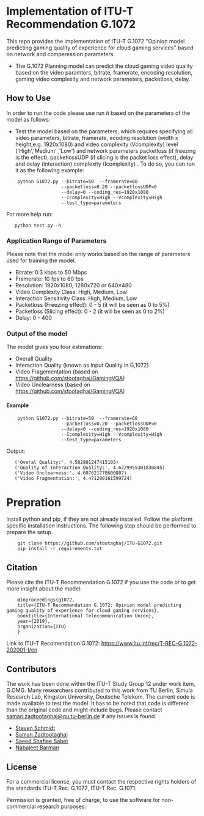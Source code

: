 # Implementation of ITU-T Recommendation G.1072 

This repo provides the implementation of ITU-T G.1072 "Opinion model predicting gaming quality of experience for cloud gaming services" based on network and comperession parameters. 

- The G.1072 Planning model can predict the cloud gaming video quality based on the video paramters, bitrate, framerate, encoding resolution, gaming video complexity and network parameters, packetloss, delay. 

## How to Use
In order to run the code please use run it based on the parameters of the model as follows:

- Test the model based on the parameters, which requires specifying all video parameters, bitrate, framerate, ecoding resolution (width x height,e.g. 1920x1080) and video complexity (Vcomplexity) level ('High','Medium' ,'Low') and network parameters packetloss (if freezing is the effect), packetlossUDP (if slicing is the packet loss effect), delay and delay (interaction) complexity (Icomplexity) .  To do so, you can run it as the following example:

```
    python G1072.py --bitrate=50  --framerate=60  
                    --packetloss=0.20 --packetlossUDP=0 
                    --delay=0 --coding_res=1920x1080  
                    --Icomplexity=High --Vcomplexity=High  
                    --test_type=parameters
```

 For more help run:
 ```
    python test.py -h
```

### Application Range of Parameters 

Please note that the model only works based on the range of parameters used for training the model. 
- Bitrate: 0.3 kbps to 50 Mbps
- Framerate: 10 fps to 60 fps
- Resolution: 1920x1080, 1280x720 or 640×480
- Video Complexity Class: High, Medium, Low
- Interaction Sensitivity Class: High, Medium, Low
- Packetloss (Freezing effect): 0 - 5 (it will be seen as 0 to 5%)
- Packetloss (Slicing effect): 0 - 2 (it will be seen as 0 to 2%)
- Delay: 0 - 400


### Output of the model
The model gives you four estimations: 
- Overall Quality
- Interaction Quality (known as Input Quality in G,1072)
- Video Fragementation (based on https://github.com/stootaghaj/GamingVQA)
- Video Unclearness (based on https://github.com/stootaghaj/GamingVQA)

#### Example 
```
    python G1072.py --bitrate=50  --framerate=60  
                    --packetloss=0.20 --packetlossUDP=0 
                    --delay=0 --coding_res=1920x1080  
                    --Icomplexity=High --Vcomplexity=High  
                    --test_type=parameters
```
Output: 

 ```
    ('Overal Quality:', 4.582801247415103)
    ('Quality of Interaction Quality:', 4.6229955301830845)
    ('Video Unclearness:', 4.607621778600887)
    ('Video Fragmentation:', 4.471200161599724)
 ```

# Prepration 
Install python and pip, if they are not already installed. Follow the platform specific installation instructions. The following step should be performed to prepare the setup.
```
    git clone https://github.com/stootaghaj/ITU-G1072.git 
    pip install -r requirements.txt
```


## Citation 
Please cite the ITU-T Recommendation G.1072 if you use the code or to get more insight about the model:
```
    @inproceedings{g1072,
    title={ITU-T Recommendation G.1072: Opinion model predicting gaming quality of experience for cloud gaming services},
    booktitle={International Telecommunication Union},
    year={2019},
    organization={ITU}
    }
```

Link to ITU-T Recomendation G.1072: https://www.itu.int/rec/T-REC-G.1072-202001-I/en

## Contributors 

The work has been done within the ITU-T Study Group 12 under work item, G.OMG. Many researchers contributed to this work from TU Berlin, Simula Research Lab, Kingston University, Deutsche Telekom.
The current code is made available to test the model. It has to be noted that code is different than the original code and might include bugs. Please contact saman.zadtootaghaj@qu.tu-berlin.de if any issues is found. 

- [Steven Schmidt](https://www.qu.tu-berlin.de/menue/team/researchers/steven_schmidt/)
- [Saman Zadtootaghaj](https://www.qu.tu-berlin.de/menue/team/researchers/zadtootahaj_saman/)
- [Saeed Shafiee Sabet](https://www.qu.tu-berlin.de/menue/team/researchers/saeed/)
- [Nabajeet Barman](https://www.kingston.ac.uk/staff/profile/dr-nabajeet-barman-120/)

## License 

For a commercial license, you must contact the respective rights holders of the standards ITU-T Rec. G.1072, ITU-T Rec. G.1071. 

Permission is granted, free of charge, to use the software for non-commercial research purposes.

